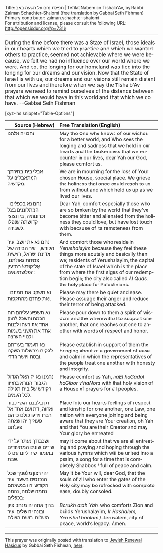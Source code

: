 <html>
<head></head>
<body>
Title: תפילת נחם על תשעה באב | Tefilat Naḥem on Tisha b'Av, by Rabbi Zalman Schachter-Shalomi (free translation by Gabbai Seth Fishman)<br />
Primary contributor: zalman.schachter-shalomi<br />
For attribution and license, please consult the following URL: <a href="http://opensiddur.org/?p=7316">http://opensiddur.org/?p=7316</a>
<p />
<hr />

<div class="english" lang="en" style="font-size: 1.2em;">
During the time before there was a State of Israel, those ideals in our hearts which we tried to practice and which we wanted others to practice, seemed not achievable where we were because, we felt we had no influence over our world where we were. And so, the longing for our homeland was tied into the longing for our dreams and our vision. Now that the State of Israel is with us, our dreams and our visions still remain distant from our lives and therefore when we say the Tisha b'Av prayers we need to remind ourselves of the distance between that which we would have in this world and that which we do have. --Gabbai Seth Fishman
</div>

[xyz-ihs snippet="Table-Options"]<table style="margin-left: auto; margin-right: auto;" class="draggable">
<thead><tr><th id="x" style="text-align: right;">Source (Hebrew)</th><th style="text-align: left;">Free Translation (English)</th></tr></thead>
<tbody>
<tr>
<td style="vertical-align:top;">
<div class="liturgy" lang="he">
נחם יה אלהנו 
</span></div></td>
 
<td style="vertical-align:top;"><div class="english" lang="en">
May the One who knows of our wishes for a better world, 
and Who sees the longing and sadness that we hold in our hearts 
and the brokenness that we encounter in our lives, 
dear Yah our God, 
please comfort us. 
</div></td></tr>


<tr><td style="vertical-align:top;"><div class="liturgy" lang="he">
אבלי בית בחירתך 
המתאבלים על מקדשיה. 
</span></div></td>
 
<td style="vertical-align:top;"><div class="english" lang="en">
We are in mourning for the loss of Your chosen House, special place. 
We grieve the holiness that once could reach to us from without 
and which held us up as we lived our lives. 
</div></td></tr>


<tr><td style="vertical-align:top;"><div class="liturgy" lang="he">
&nbsp;
נחם נא בכפלים המתלוננים בצל זכרונותיה, 
בין נצוצי קדושתה שנפלו לשבירה. 
</span></div></td>
 
<td style="vertical-align:top;"><div class="english" lang="en">
Dear Yah, 
comfort especially those who are so broken by the world 
that they’ve become bitter and alienated from the holiness they could love, 
but have lost touch with because of its remoteness from them. 
</div></td></tr>


<tr><td style="vertical-align:top;"><div class="liturgy" lang="he">
נחם נא את יושבי עיר הקודש, 
&nbsp;
עיר הבירה של מדינת ישראל, 
ראשית צמיחת גאולתנו, 
אַל־קוּדשׂ בת־עין הפלשתינאים: 
</span></div></td>
 
<td style="vertical-align:top;"><div class="english" lang="en">
And comfort those who reside in <em>Yerushalayim</em> 
because they feel these things more acutely and basically than we; 
residents of Yerushalayim, the capital of the state of Israel 
which is the place from where the first signs of our redemption begin; 
the city also called <em>Al Quds</em>, the holy place for Palestinians. 
</div></td></tr>


<tr><td style="vertical-align:top;"><div class="liturgy" lang="he">
&nbsp;
נא תשקט את חמתם 
ואת פחדם מהתקפות. 
</span></div></td>
 
<td style="vertical-align:top;"><div class="english" lang="en">
Please may there be quiet and ease. 
Please assuage their anger and reduce their terror of being attacked. 
</div></td></tr>


<tr><td style="vertical-align:top;"><div class="liturgy" lang="he">
נא תשפיע עליהם 
רוח חכמה והשכל 
לחזק אחד את רעהו 
לכנות אחד את השני בשמות 
וכנויי הערצה. 
</span></div></td>
 
<td style="vertical-align:top;"><div class="english" lang="en">
Please pour down to them 
a spirit of wisdom 
and the wherewithal to support one another, 
that one reaches out one to another 
with words of respect and honor. 
</div></td></tr>


<tr><td style="vertical-align:top;"><div class="liturgy" lang="he">
נא תעמוד בעזרתם 
להקים ממשלות השקט 
ובטח ויושר הדדי.
</span></div></td>
 
<td style="vertical-align:top;"><div class="english" lang="en">
Please establish in support of them 
the bringing about of a government of ease and calm 
in which the representatives of the people treat one another with honesty and integrity.
</div></td></tr>


<tr><td style="vertical-align:top;"><div class="liturgy" lang="he">
נחמנו נא יה האל הגדול הגבור והנורא 
בחזיון הקודש של בית תפילה לכל העמים. 
</span></div></td>
 
<td style="vertical-align:top;"><div class="english" lang="en">
Please comfort us Yah, <em>haEl haGadol haGibor v’haNora</em> 
with that holy vision of a House of prayers for all peoples. 
</div></td></tr>


<tr><td style="vertical-align:top;"><div class="liturgy" lang="he">
תן בלבבנו רגשי כבוד ואחוה, 
דת ועם אחד אל חברו וידעו כולם 
כי הם פעוליך יה ושאתה פעלתם 
</span></div></td>
 
<td style="vertical-align:top;"><div class="english" lang="en">
Place into our hearts feelings of respect and kinship for one another, 
one Law, one nation with everyone joining and being aware 
that they are Your creation, oh Yah and that You are their Creator and may Your glory be entreated, 
</div></td></tr>


<tr><td style="vertical-align:top;"><div class="liturgy" lang="he">
ושכבודך נעתר על ידי שירים שונים המתיחדים 
במזמור שיר ליום שכולו שבת. 
</span></div></td>
 
<td style="vertical-align:top;"><div class="english" lang="en">
may it come about that we are all entreating and praying and hoping through the various hymns which will be united into a psalm, 
a song for a time that is completely Shabbos / full of peace and calm. 
</div></td></tr>


<tr><td style="vertical-align:top;"><div class="liturgy" lang="he">
יהי רצון מלפניך 
שכל הנכנסים בשערי עיר הקודש 
ירווּ בנשמתם נחמה שלמה, 
נחמה בכפלים: 
</span></div></td>
 
<td style="vertical-align:top;"><div class="english" lang="en">
May it be Your will, dear God, 
that the souls of all who enter the gates of the Holy city 
may be refreshed with complete ease, 
doubly consoled. 
</div></td></tr>


<tr><td style="vertical-align:top;"><div class="liturgy" lang="he">
ברוך אתה יה מנחם ציון ובונה ירושלים, 
עיר השלום ירושת העולם.
</span></div></td>
 
<td style="vertical-align:top;"><div class="english" lang="en">
<em>Barukh atah Yah</em>, who comforts Zion and builds Yerushalayim,
<em>Ir Hashalom, Yerushat haolom</em> / Jerusalem, city of peace, world’s legacy. 
Amen.
</td></tr>
</tbody></table>

<hr />

This prayer was originally posted with translation to <a href="http://www.jewishrenewalhasidus.org">Jewish Renewal Hasidus</a> by Gabbai Seth Fishman, <a href="http://www.jewishrenewalhasidus.org/wordpress/?p=961">here</a>.
</body>
</html>